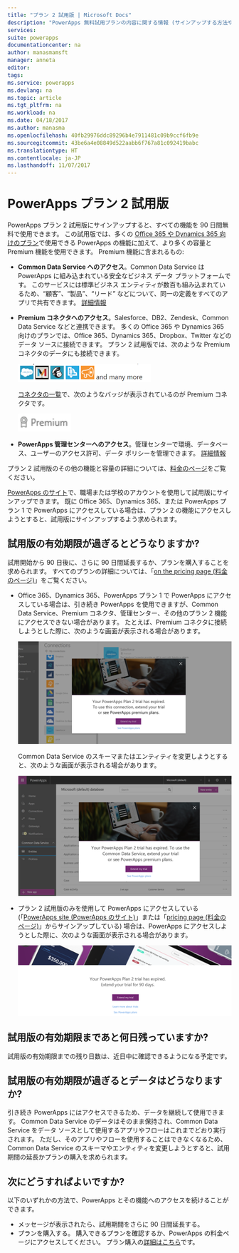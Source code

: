 ```yaml
---
title: "プラン 2 試用版 | Microsoft Docs"
description: "PowerApps 無料試用プランの内容に関する情報 (サインアップする方法や有効期限を過ぎた場合についてなど)"
services: 
suite: powerapps
documentationcenter: na
author: manasmamsft
manager: anneta
editor: 
tags: 
ms.service: powerapps
ms.devlang: na
ms.topic: article
ms.tgt_pltfrm: na
ms.workload: na
ms.date: 04/18/2017
ms.author: manasma
ms.openlocfilehash: 40fb29976ddc89296b4e7911481c09b9ccf6fb9e
ms.sourcegitcommit: 43be6a4e08849d522aabb6f767a81c092419babc
ms.translationtype: HT
ms.contentlocale: ja-JP
ms.lasthandoff: 11/07/2017
---
```

# <a name="plan-2-trial-for-powerapps"></a>PowerApps プラン 2 試用版
PowerApps プラン 2 試用版にサインアップすると、すべての機能を 90 日間無料で使用できます。 この試用版では、多くの [Office 365 や Dynamics 365 向けのプラン](pricing-billing-skus.md)で使用できる PowerApps の機能に加えて、より多くの容量と Premium 機能を使用できます。 Premium 機能に含まれるもの:

* **Common Data Service へのアクセス**。Common Data Service は PowerApps に組み込まれている安全なビジネス データ プラットフォームです。 このサービスには標準ビジネス エンティティが数百も組み込まれているため、“顧客”、“製品”、“リード” などについて、同一の定義をすべてのアプリで共有できます。 [詳細情報](data-platform-intro.md)
* **Premium コネクタへのアクセス**。Salesforce、DB2、Zendesk、Common Data Service などと連携できます。 多くの Office 365 や Dynamics 365 向けのプランでは、Office 365、Dynamics 365、Dropbox、Twitter などのデータ ソースに接続できます。 プラン 2 試用版では、次のような Premium コネクタのデータにも接続できます。
  
    ![](./media/trial-plan/premium-connectors.png)
  
    [コネクタの一覧](connections-list.md)で、次のようなバッジが表示されているのが Premium コネクタです。
  
    ![](./media/trial-plan/premium-badge.png)
* **PowerApps 管理センターへのアクセス**。管理センターで環境、データベース、ユーザーのアクセス許可、データ ポリシーを管理できます。  [詳細情報](introduction-to-the-admin-center.md)

プラン 2 試用版のその他の機能と容量の詳細については、[料金のページ](https://powerapps.microsoft.com/pricing/)をご覧ください。

[PowerApps のサイト](https://powerapps.microsoft.com/)で、職場または学校のアカウントを使用して試用版にサインアップできます。 既に Office 365、Dynamics 365、または PowerApps プラン 1 で PowerApps にアクセスしている場合は、プラン 2 の機能にアクセスしようとすると、試用版にサインアップするよう求められます。

## <a name="what-happens-when-my-trial-expires"></a>試用版の有効期限が過ぎるとどうなりますか?
試用開始から 90 日後に、さらに 90 日間延長するか、プランを購入することを求められます。 すべてのプランの詳細については、「[on the pricing page (料金のページ)](https://powerapps.microsoft.com/pricing/)」をご覧ください。

* Office 365、Dynamics 365、PowerApps プラン 1 で PowerApps にアクセスしている場合は、引き続き PowerApps を使用できますが、Common Data Service、Premium コネクタ、管理センター、その他のプラン 2 機能にアクセスできない場合があります。 たとえば、Premium コネクタに接続しようとした際に、次のような画面が表示される場合があります。
  
    ![](./media/trial-plan/premium-trial-expired.png)
  
    Common Data Service のスキーマまたはエンティティを変更しようとすると、次のような画面が表示される場合があります。
  
    ![](./media/trial-plan/cds.png)
* プラン 2 試用版のみを使用して PowerApps にアクセスしている (「[PowerApps site (PowerApps のサイト)](http://powerapps.microsoft.com/)」または「[pricing page (料金のページ)](http://powerapps.microsoft.com/pricing)」からサインアップしている) 場合は、PowerApps にアクセスしようとした際に、次のような画面が表示される場合があります。
  
    ![](./media/trial-plan/extend-screen.png)

## <a name="how-many-days-are-left-before-my-trial-expires"></a>試用版の有効期限まであと何日残っていますか?
試用版の有効期限までの残り日数は、近日中に確認できるようになる予定です。

## <a name="what-happens-to-my-data-when-my-trial-expires"></a>試用版の有効期限が過ぎるとデータはどうなりますか?
引き続き PowerApps にはアクセスできるため、データを継続して使用できます。 Common Data Service のデータはそのまま保持され、Common Data Service をデータ ソースとして使用するアプリやフローはこれまでどおり実行されます。 ただし、そのアプリやフローを使用することはできなくなるため、Common Data Service のスキーマやエンティティを変更しようとすると、試用期間の延長かプランの購入を求められます。

## <a name="what-should-i-do-next"></a>次にどうすればよいですか?
以下のいずれかの方法で、PowerApps とその機能へのアクセスを続けることができます。

* メッセージが表示されたら、試用期間をさらに 90 日間延長する。
* プランを購入する。 購入できるプランを確認するか、PowerApps の料金ページにアクセスしてください。 プラン購入の[詳細はこちら](signup-for-powerapps-admin.md)です。

